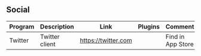 ## Social

| Program | Description | Link | Plugins | Comment |
| --- | --- | --- | --- | --- |
| Twitter | Twitter client | https://twitter.com | | Find in App Store |
